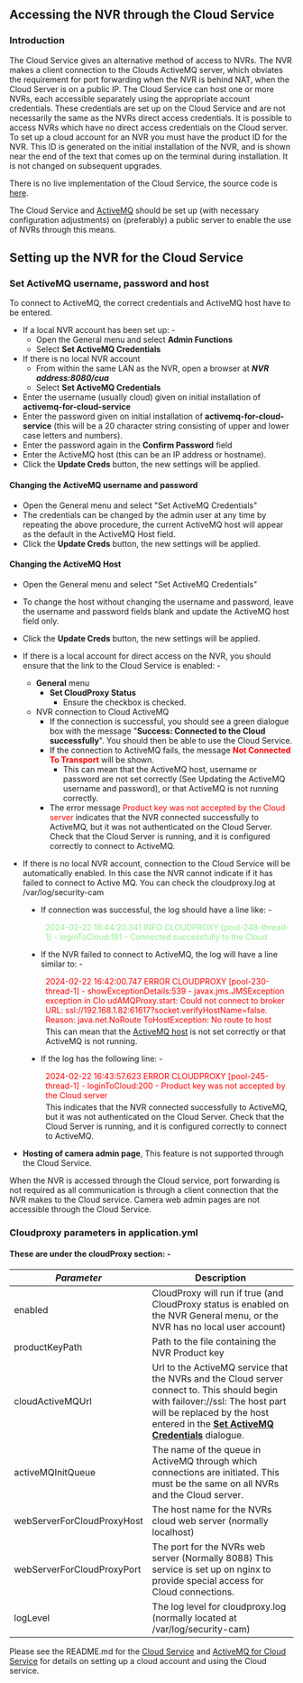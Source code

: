 ## Accessing the NVR through the Cloud Service

### Introduction

The Cloud Service gives an alternative method of access to NVRs. The NVR makes a client
connection to the Clouds ActiveMQ server, which obviates the requirement
for port forwarding when the NVR is behind NAT, when the Cloud Server is on a public IP.
The Cloud Service can host one or more NVRs, each accessible separately
using the appropriate account credentials. These credentials are set up on the Cloud
Service and are not necessarily the same as the NVRs direct access
credentials. It is possible to access NVRs which have no direct
access credentials on the Cloud server. To set up a cloud account for an NVR
you must have the product ID for the NVR. This ID is generated on the initial
installation of the NVR, and is shown near the end of the text that comes
up on the terminal during installation. It is not changed on subsequent upgrades.

There is no live implementation of the Cloud Service, the source code
is <a href="https://github.com/richard-austin/cloud-server">here</a>.

The Cloud Service and <a href="https://github.com/richard-austin/activemq-for-cloud-service">ActiveMQ</a> should be set
up
(with necessary configuration adjustments) on (preferably) a public server to enable the
use of NVRs through this means.
## Setting up the NVR for the Cloud Service
### <div id="set-amq-params">Set ActiveMQ username, password and host</div>
To connect to ActiveMQ, the correct credentials and ActiveMQ host have to be entered. 
* If a local NVR account has been set up: -
  * Open the General menu and select **Admin Functions**
  * Select **Set ActiveMQ Credentials**
* If there is no local NVR account
  * From within the same LAN as the NVR, open a browser at ***NVR address:8080/cua***
  * Select **Set ActiveMQ Credentials**
* Enter the username (usually cloud) given on initial installation of **activemq-for-cloud-service**
* Enter the password given on initial installation of **activemq-for-cloud-service** (this will be a 20 character
  string consisting of upper and lower case letters and numbers).
* Enter the password again in the **Confirm Password** field
* Enter the ActiveMQ host (this can be an IP address or hostname).
* Click the **Update Creds** button, the new settings will be applied.
#### Changing the ActiveMQ username and password
* Open the General menu and select "Set ActiveMQ Credentials"
* The credentials can be changed by the admin user at any time by repeating the above procedure, the current ActiveMQ
  host will appear as the default in the ActiveMQ Host field.
* Click the **Update Creds** button, the new settings will be applied.
#### <div id="amq-host">Changing the ActiveMQ Host</div>
* Open the General menu and select "Set ActiveMQ Credentials"
* To change the host without changing the username and password, leave the username and password fields blank
  and update the ActiveMQ host field only.
* Click the **Update Creds** button, the new settings will be applied.
* If there is a local account for direct access on the NVR, you should ensure that
  the link to the Cloud Service is enabled: -
    * **General** menu
        * **Set CloudProxy Status**
            * Ensure the checkbox is checked.
  * NVR connection to Cloud ActiveMQ
      * If the connection is successful, you should see a green dialogue box
  with the message "**Success: Connected to the Cloud successfully**". 
  You should then be able to use the Cloud Service. 
      * If the connection to ActiveMQ fails, the message <span style="color: red; font-weight: bold">Not Connected To
        Transport</span> will be shown.
         * This can mean that the ActiveMQ host, username or password are not set correctly (See Updating the ActiveMQ username and password), 
           or that ActiveMQ is not running correctly.
      * The error message <span style="color: red">Product key was not accepted by the Cloud server</span>
        indicates that the NVR connected successfully to ActiveMQ, but it was not authenticated on the Cloud Server. Check that the Cloud Server is running, and it is configured correctly to connect to ActiveMQ.

* If there is no local NVR account, connection to the Cloud Service will be automatically enabled. 
In this case the NVR cannot indicate if it has failed to connect to Active MQ.
You can check the cloudproxy.log at /var/log/security-cam
<div style="margin-left: 2rem">

* If connection was successful, the log should have a line like: -
<div style="color: lightgreen; margin-left: 2rem">2024-02-22 16:44:20.341 INFO  CLOUDPROXY [pool-248-thread-1] - loginToCloud:191 - Connected successfully to the Cloud</div>
   
* If the NVR failed to connect to ActiveMQ, the log will have a line similar to: - 

<div style="color: red; margin-left: 2rem">2024-02-22 16:42:00.747 ERROR CLOUDPROXY [pool-230-thread-1] - showExceptionDetails:539 - javax.jms.JMSException exception in Clo
     udAMQProxy.start: Could not connect to broker URL: ssl://192.168.1.82:61617?socket.verifyHostName=false. Reason: java.net.NoRoute
     ToHostException: No route to host</div>
<div style="margin-left: 2rem; margin-top: 0.25rem">This can mean that the <a href="#amq-host">ActiveMQ host</a> is not set correctly or that 
  ActiveMQ is not running.</div>

* If the log has the following line: -
<div style="color: red; margin-left: 2rem">2024-02-22 16:43:57.623 ERROR CLOUDPROXY [pool-245-thread-1] - loginToCloud:200 - Product key was not accepted by the Cloud server</div>
<div style="margin-left: 2rem; margin-top: 0.25rem">This indicates that the NVR connected successfully to ActiveMQ, but it was not authenticated on the Cloud Server. 
Check that the Cloud Server is running, and it is configured correctly to connect to ActiveMQ.</div>
</div>

* **Hosting of camera admin page**, This feature is not supported through the Cloud Service.

When the NVR is accessed through the Cloud service, port forwarding is not required
as all communication is through a client connection that the NVR makes to the
Cloud service. Camera web admin pages are not accessible through the Cloud Service.

### Cloudproxy parameters in application.yml

#### These are under the cloudProxy section: -

| *Parameter*                | Description                                                                                                                                                                                                                                      |
|----------------------------|--------------------------------------------------------------------------------------------------------------------------------------------------------------------------------------------------------------------------------------------------|
| enabled                    | CloudProxy will run if true (and CloudProxy status is enabled on the NVR General menu, or the NVR has no local user account)                                                                                                                     |
| productKeyPath             | Path to the file containing the NVR Product key                                                                                                                                                                                                  |
| cloudActiveMQUrl           | Url to the ActiveMQ service that the NVRs and the Cloud server connect to. This should begin with failover://ssl: The host part will be replaced by the host entered in the **<a href="#set-amq-params">Set ActiveMQ Credentials</a>** dialogue. |
| activeMQInitQueue          | The name of the queue in ActiveMQ through which connections are initiated. This must be the same on all NVRs and the Cloud server.                                                                                                               |
| webServerForCloudProxyHost | The host name for the NVRs cloud web server (normally localhost)                                                                                                                                                                                 |
| webServerForCloudProxyPort | The port for the NVRs web server (Normally 8088) This service is set up on nginx to provide special access for Cloud connections.                                                                                                                | 
| logLevel                   | The log level for cloudproxy.log (normally located at /var/log/security-cam)                                                                                                                                                                     |

Please see the README.md for the <a href="https://github.com/richard-austin/cloud-server">Cloud Service</a> and <a href="https://github.com/richard-austin/activemq-for-cloud-service">ActiveMQ for Cloud Service</a> for details on setting up a cloud account and using the Cloud service.

